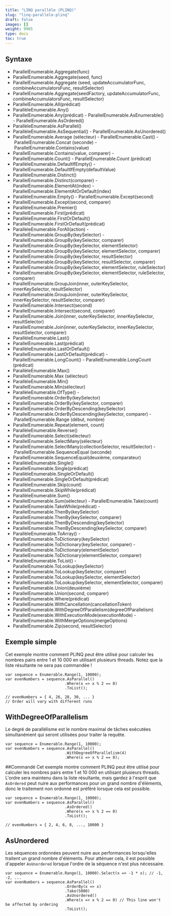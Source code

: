 ```yaml
---
title: "LINQ parallèle (PLINQ)"
slug: "linq-parallele-plinq"
draft: false
images: []
weight: 9965
type: docs
toc: true
---
```


## Syntaxe
- ParallelEnumerable.Aggregate(func)
- ParallelEnumerable.Aggregate(seed, func)
- ParallelEnumerable.Aggregate (seed, updateAccumulatorFunc, combineAccumulatorsFunc, resultSelector)
- ParallelEnumerable.Aggregate(seedFactory, updateAccumulatorFunc, combineAccumulatorsFunc, resultSelector)
- ParallelEnumerable.All(prédicat)
- ParallèleEnumerable.Any()
- ParallelEnumerable.Any(prédicat)
- ParallelEnumerable.AsEnumerable()
- ParallelEnumerable.AsOrdered()
- ParallèleEnumerable.AsParallel()
- ParallèleEnumerable.AsSequential()
- ParallelEnumerable.AsUnordered()
- ParallelEnumerable.Average (sélecteur)
- ParallelEnumerable.Cast()
- ParallelEnumerable.Concat (seconde)
- ParallelEnumerable.Contains(value)
- ParallelEnumerable.Contains(value, comparer)
-ParallelEnumerable.Count()
- ParallelEnumerable.Count (prédicat)
- ParallèleEnumerable.DefaultIfEmpty()
-ParallelEnumerable.DefaultIfEmpty(defaultValue)
- ParallèleEnumerable.Distinct()
- ParallelEnumerable.Distinct(comparer)
-ParallelEnumerable.ElementAt(index)
-ParallelEnumerable.ElementAtOrDefault(index)
- ParallèleEnumerable.Empty()
- ParallelEnumerable.Except(second)
- ParallelEnumerable.Except(second, comparer)
- ParallèleEnumerable.Premier()
- ParallelEnumerable.First(prédicat)
- ParallèleEnumerable.FirstOrDefault()
- ParallelEnumerable.FirstOrDefault(prédicat)
- ParallèleEnumerable.ForAll(action)
-ParallelEnumerable.GroupBy(keySelector)
-ParallelEnumerable.GroupBy(keySelector, comparer)
- ParallelEnumerable.GroupBy(keySelector, elementSelector)
- ParallelEnumerable.GroupBy(keySelector, elementSelector, comparer)
- ParallelEnumerable.GroupBy(keySelector, resultSelector)
- ParallelEnumerable.GroupBy(keySelector, resultSelector, comparer)
- ParallelEnumerable.GroupBy(keySelector, elementSelector, ruleSelector)
- ParallelEnumerable.GroupBy(keySelector, elementSelector, ruleSelector, comparer)
- ParallelEnumerable.GroupJoin(inner, outerKeySelector, innerKeySelector, resultSelector)
- ParallelEnumerable.GroupJoin(inner, outerKeySelector, innerKeySelector, resultSelector, comparer)
- ParallelEnumerable.Intersect(second)
- ParallelEnumerable.Intersect(second, comparer)
- ParallelEnumerable.Join(inner, outerKeySelector, innerKeySelector, resultSelector)
- ParallelEnumerable.Join(inner, outerKeySelector, innerKeySelector, resultSelector, comparer)
- ParallèleEnumerable.Last()
- ParallelEnumerable.Last(prédicat)
- ParallèleEnumerable.LastOrDefault()
- ParallelEnumerable.LastOrDefault(prédicat)
-ParallelEnumerable.LongCount()
- ParallelEnumerable.LongCount (prédicat)
- ParallèleEnumerable.Max()
- ParallelEnumerable.Max (sélecteur)
- ParallèleEnumerable.Min()
- ParallelEnumerable.Min(sélecteur)
- ParallèleEnumerable.OfType()
-ParallelEnumerable.OrderBy(keySelector)
- ParallelEnumerable.OrderBy(keySelector, comparer)
- ParallelEnumerable.OrderByDescending(keySelector)
- ParallelEnumerable.OrderByDescending(keySelector, comparer)
- ParallelEnumerable.Range (début, nombre)
- ParallelEnumerable.Repeat(element, count)
- ParallèleEnumerable.Reverse()
- ParallelEnumerable.Select(sélecteur)
- ParallelEnumerable.SelectMany(sélecteur)
- ParallelEnumerable.SelectMany(collectionSelector, resultSelector)
- ParallelEnumerable.SequenceEqual (seconde)
- ParallelEnumerable.SequenceEqual(deuxième, comparateur)
- ParallèleEnumerable.Single()
- ParallelEnumerable.Single(prédicat)
- ParallèleEnumerable.SingleOrDefault()
- ParallelEnumerable.SingleOrDefault(prédicat)
- ParallèleEnumerable.Skip(count)
- ParallelEnumerable.SkipWhile(prédicat)
- ParallèleEnumerable.Sum()
- ParallelEnumerable.Sum(sélecteur)
- ParallelEnumerable.Take(count)
- ParallelEnumerable.TakeWhile(prédicat)
-ParallelEnumerable.ThenBy(keySelector)
- ParallelEnumerable.ThenBy(keySelector, comparer)
- ParallelEnumerable.ThenByDescending(keySelector)
- ParallelEnumerable.ThenByDescending(keySelector, comparer)
- ParallèleEnumerable.ToArray()
-ParallelEnumerable.ToDictionary(keySelector)
- ParallelEnumerable.ToDictionary(keySelector, comparer)
-ParallelEnumerable.ToDictionary(elementSelector)
- ParallelEnumerable.ToDictionary(elementSelector, comparer)
- ParallèleEnumerable.ToList()
-ParallelEnumerable.ToLookup(keySelector)
- ParallelEnumerable.ToLookup(keySelector, comparer)
- ParallelEnumerable.ToLookup(keySelector, elementSelector)
- ParallelEnumerable.ToLookup(keySelector, elementSelector, comparer)
- ParallelEnumerable.Union(deuxième)
- ParallelEnumerable.Union(second, comparer)
- ParallelEnumerable.Where(prédicat)
- ParallelEnumerable.WithCancellation(cancellationToken)
- ParallelEnumerable.WithDegreeOfParallelism(degreeOfParallelism)
- ParallelEnumerable.WithExecutionMode(executionMode)
-ParallelEnumerable.WithMergeOptions(mergeOptions)
- ParallelEnumerable.Zip(second, resultSelector)

## Exemple simple
Cet exemple montre comment PLINQ peut être utilisé pour calculer les nombres pairs entre 1 et 10 000 en utilisant plusieurs threads. Notez que la liste résultante ne sera pas commandée !

    var sequence = Enumerable.Range(1, 10000);
    var evenNumbers = sequence.AsParallel()
                              .Where(x => x % 2 == 0)
                              .ToList();

    // evenNumbers = { 4, 26, 28, 30, ... }
    // Order will vary with different runs


## WithDegreeOfParallelism
Le degré de parallélisme est le nombre maximal de tâches exécutées simultanément qui seront utilisées pour traiter la requête.

    var sequence = Enumerable.Range(1, 10000);
    var evenNumbers = sequence.AsParallel()
                              .WithDegreeOfParallelism(4)
                              .Where(x => x % 2 == 0);



##Commandé
Cet exemple montre comment PLINQ peut être utilisé pour calculer les nombres pairs entre 1 et 10 000 en utilisant plusieurs threads. L'ordre sera maintenu dans la liste résultante, mais gardez à l'esprit que `AsOrdered` peut nuire aux performances pour un grand nombre d'éléments, donc le traitement non ordonné est préféré lorsque cela est possible.

    var sequence = Enumerable.Range(1, 10000);
    var evenNumbers = sequence.AsParallel()
                              .AsOrdered()
                              .Where(x => x % 2 == 0)
                              .ToList();

    // evenNumbers = { 2, 4, 6, 8, ..., 10000 }


## AsUnordered
Les séquences ordonnées peuvent nuire aux performances lorsqu'elles traitent un grand nombre d'éléments. Pour atténuer cela, il est possible d'appeler `AsUnordered` lorsque l'ordre de la séquence n'est plus nécessaire.

    var sequence = Enumerable.Range(1, 10000).Select(x => -1 * x); // -1, -2, ...
    var evenNumbers = sequence.AsParallel()
                              .OrderBy(x => x)
                              .Take(5000)
                              .AsUnordered()
                              .Where(x => x % 2 == 0) // This line won't be affected by ordering
                              .ToList();

